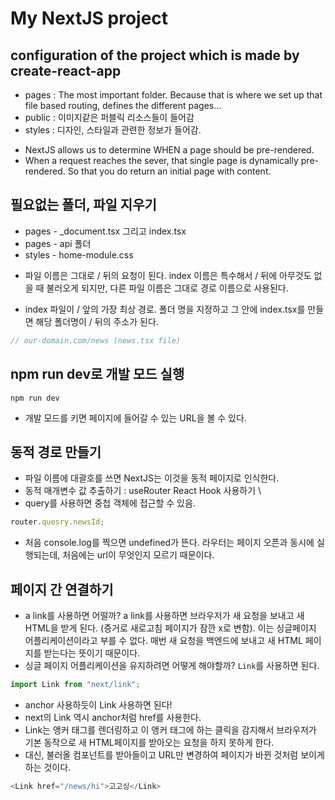 # My NextJS project

## configuration of the project which is made by create-react-app

- pages : The most important folder. Because that is where we set up that file based routing, defines the different pages...
- public : 이미지같은 퍼블릭 리소스들이 들어감
- styles : 디자인, 스타일과 관련한 정보가 들어감.

* NextJS allows us to determine WHEN a page should be pre-rendered.
* When a request reaches the sever, that single page is dynamically pre-rendered. So that you do return an initial page with content.

## 필요없는 폴더, 파일 지우기

- pages - \_document.tsx 그리고 index.tsx
- pages - api 폴더
- styles - home-module.css

* 파일 이름은 그대로 / 뒤의 요청이 된다. index 이름은 특수해서 / 뒤에 아무것도 없을 때 불러오게 되지만, 다른 파일 이름은 그대로 경로 이름으로 사용된다.

* index 파일이 / 앞의 가장 최상 경로. 폴더 명을 지정하고 그 안에 index.tsx를 만들면 해당 폴더명이 / 뒤의 주소가 된다.

```js
// our-domain.com/news (news.tsx file)
```

## npm run dev로 개발 모드 실행

```
npm run dev
```

- 개발 모드를 키면 페이지에 들어갈 수 있는 URL을 볼 수 있다.

## 동적 경로 만들기

- 파일 이름에 대괄호를 쓰면 NextJS는 이것을 동적 페이지로 인식한다.
- 동적 매개변수 값 추출하기 : useRouter React Hook 사용하기 \
- query를 사용하면 중첩 객체에 접근할 수 있음.

```js
router.quesry.newsId;
```

- 처음 console.log를 찍으면 undefined가 뜬다. 라우터는 페이지 오픈과 동시에 실행되는데, 처음에는 url이 무엇인지 모르기 때문이다.

## 페이지 간 연결하기

- a link를 사용하면 어떨까? a link를 사용하면 브라우저가 새 요청을 보내고 새 HTML을 받게 된다. (증거로 새로고침 페이지가 잠깐 x로 변함). 이는 싱글페이지 어플리케이션이라고 부를 수 없다. 매번 새 요청을 백엔드에 보내고 새 HTML 페이지를 받는다는 뜻이기 때문이다.
- 싱글 페이지 어플리케이션을 유지하려면 어떻게 해야할까? `Link`를 사용하면 된다.

```js
import Link from "next/link";
```

- anchor 사용하듯이 Link 사용하면 된다!
- next의 Link 역시 anchor처럼 href를 사용한다.
- Link는 앵커 태그를 렌더링하고 이 앵커 태그에 하는 클릭을 감지해서 브라우저가 기본 동작으로 새 HTML페이지를 받아오는 요청을 하지 못하게 한다.
- 대신, 불러올 컴포넌트를 받아들이고 URL만 변경하여 페이지가 바뀐 것처럼 보이게 하는 것이다.

```js
<Link href="/news/hi">고고싱</Link>
```
